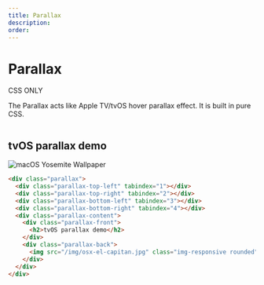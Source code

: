 ```yaml
---
title: Parallax
description: 
order: 
---
```


# Parallax

CSS ONLY

The Parallax acts like Apple TV/tvOS hover parallax effect. It is built in pure CSS.

 
<div class="vp-raw docs-demo columns">
  <div class="column col-sm-12 col-8 col-mx-auto">
    <div class="parallax">
      <div class="parallax-top-left" tabindex="1"></div>
      <div class="parallax-top-right" tabindex="2"></div>
      <div class="parallax-bottom-left" tabindex="3"></div>
      <div class="parallax-bottom-right" tabindex="4"></div>
      <div class="parallax-content">
        <div class="parallax-front">
          <h2>tvOS parallax demo</h2>
        </div>
        <div class="parallax-back"><img class="img-responsive rounded" src="/img/osx-yosemite-2.jpg" alt="macOS Yosemite Wallpaper"></div>
      </div>
    </div>
  </div>
</div>

```html
<div class="parallax">
  <div class="parallax-top-left" tabindex="1"></div>
  <div class="parallax-top-right" tabindex="2"></div>
  <div class="parallax-bottom-left" tabindex="3"></div>
  <div class="parallax-bottom-right" tabindex="4"></div>
  <div class="parallax-content">
    <div class="parallax-front">
      <h2>tvOS parallax demo</h2>
    </div>
    <div class="parallax-back">
      <img src="/img/osx-el-capitan.jpg" class="img-responsive rounded" ...>
    </div>
  </div>
</div>
```
